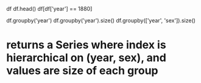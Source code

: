 df
df.head()
df[df['year'] == 1880]

df.groupby('year')
df.groupby('year').size()
df.groupby(['year', 'sex']).size()
# returns a Series where index is hierarchical on (year, sex), and values are size of each group



